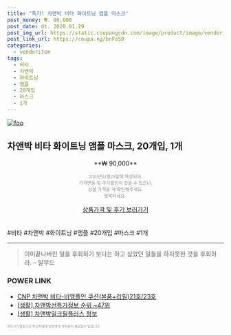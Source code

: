 ```yaml
--- 
title: "특가! 차앤박 비타 화이트닝 앰플 마스크" 
post_money: ₩. 90,000 
post_date: dt. 2020.01.29 
post_img_url: https://static.coupangcdn.com/image/product/image/vendoritem/2018/11/12/3655746668/9709bd6a-4cdf-489c-9b6b-6fb0877f4d23.jpg 
post_link_url: https://coupa.ng/bnFo50 
categories: 
  - vendoritem 
tags: 
  - 비타 
  - 차앤박 
  - 화이트닝 
  - 앰플 
  - 20개입 
  - 마스크 
  - 1개 
--- 
```

[![foo](https://static.coupangcdn.com/image/product/image/vendoritem/2018/11/12/3655746668/9709bd6a-4cdf-489c-9b6b-6fb0877f4d23.jpg)](https://coupa.ng/bnFo50) 

## 차앤박 비타 화이트닝 앰플 마스크, 20개입, 1개 
<p style="text-align: center;">**₩ 90,000**</p> 
<p style="text-align: center;"><span style="color: #898c8f; font-family: Georgia,Times,serif; font-size: 0.75em;">2020년01월29일에 작성되어, <br>가격변동 및 추가할인이 있을 수 있으니,<br> 상품 가격을 꼭!확인해주세요.<br>행복하세요~</span> 
</p>	 
<div markdown="0" style="text-align: center;"><a href="https://coupa.ng/bnFo50" class="btn btn--success">상품가격 및 후기 보러가기</a></div> 
<br><br> 
  #비타 #차앤박 #화이트닝 #앰플 #20개입 #마스크 #1개 
<hr> 

> 이미끝나버린 일을 후회하기 보다는 하고 싶었던 일들을 하지못한 것을 후회하라. – 탈무드 


### POWER LINK

* <a href="https://blog.naver.com/sakai111/221784287665" target="_blank">CNP 차앤박 비타-비앰플인 쿠션(본품+리필)21호/23호</a>
* <a href="https://blog.naver.com/sakai111/221772215210" target="_blank"> [생활] 차앤박선특가정보 순위 ~47위</a>
* <a href="https://blog.naver.com/fash111/221769102197" target="_blank"> [생활] 차앤박밀크필플러스 정보 </a>

<span style="color: #898c8f; font-family: Georgia,Times,serif; font-size: 0.55em;">파트너스활동으로 작성자에게 일정액의 커미션이 제공될수 있습니다.</span> 
